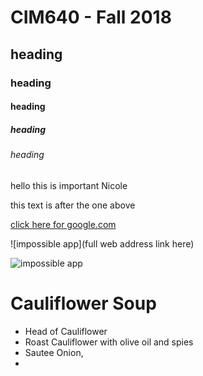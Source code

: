 # CIM640 - Fall 2018

## heading

### heading

#### heading

##### heading

###### heading

hello this is important Nicole

this text is after the one above

[click here for google.com](http://www.google.com)

![impossible app](full web address link here)

![impossible app](homework/nameofphoto.jpg)

# Cauliflower Soup
* Head of Cauliflower
* Roast Cauliflower with olive oil and spies
* Sautee Onion, 
*
